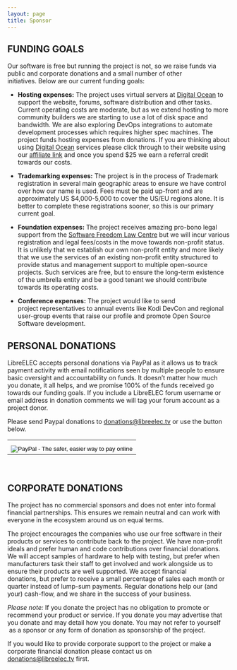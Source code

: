 ```yaml
---
layout: page
title: Sponsor
---
```


## FUNDING GOALS

Our software is free but running the project is not, so we raise funds via public and corporate donations and a small number of other initiatives. Below are our current funding goals:

*   **Hosting expenses:** The project uses virtual servers at [Digital Ocean](https://m.do.co/c/ab0cac9f21a2) to support the website, forums, software distribution and other tasks. Current operating costs are moderate, but as we extend hosting to more community builders we are starting to use a lot of disk space and bandwidth. We are also exploring DevOps integrations to automate development processes which requires higher spec machines. The project funds hosting expenses from donations. If you are thinking about using [Digital Ocean](https://m.do.co/c/ab0cac9f21a2) services please click through to their website using our [affiliate link](https://m.do.co/c/ab0cac9f21a2) and once you spend $25 we earn a referral credit towards our costs.

*   **Trademarking expenses:** The project is in the process of Trademark registration in several main geographic areas to ensure we have control over how our name is used. Fees must be paid up-front and are approximately US $4,000-5,000 to cover the US/EU regions alone. It is better to complete these registrations sooner, so this is our primary current goal.

*   **Foundation expenses:** The project receives amazing pro-bono legal support from the [Software Freedom Law Centre](http://softwarefreedom.org) but we will incur various registration and legal fees/costs in the move towards non-profit status. It is unlikely that we establish our own non-profit entity and more likely that we use the services of an existing non-profit entity structured to provide status and management support to multiple open-source projects. Such services are free, but to ensure the long-term existence of the umbrella entity and be a good tenant we should contribute towards its operating costs.

*   **Conference expenses:** The project would like to send project representatives to annual events like Kodi DevCon and regional user-group events that raise our profile and promote Open Source Software development.

## PERSONAL DONATIONS

LibreELEC accepts personal donations via PayPal as it allows us to track payment activity with email notifications seen by multiple people to ensure basic oversight and accountability on funds. It doesn’t matter how much you donate, it all helps, and we promise 100% of the funds received go towards our funding goals. If you include a LibreELEC forum username or email address in donation comments we will tag your forum account as a project donor.

Please send Paypal donations to [donations@libreelec.tv](mailto:donations@libreelec.tv) or use the button below.
<center>
<div id="donation_buttons">
   <form action="https://www.paypal.com/cgi-bin/webscr" method="post" target="_blank">
      <input type="hidden" name="business" value="donations@libreelec.tv"><input type="hidden" name="bn" value="mbjtechnolabs_SP"><input type="hidden" name="cmd" value="_donations">
      <table>
         <tbody>
            <tr>
               <td><input style="margin-top:10px;" type="image" name="submit" border="0" src="https://www.paypalobjects.com/webstatic/en_US/btn/btn_donate_cc_147x47.png" alt="PayPal - The safer, easier way to pay online"></td>
            </tr>
         </tbody>
      </table>
      <input type="hidden" name="currency_code" value="USD"><input type="hidden" name="notify_url" value="https://libreelec.tv/?Donation_Button&amp;action=ipn_handler"><input type="hidden" name="return" value="https://libreelec.tv/thank-you/">
   </form>
</div>
</center>
<br>

## CORPORATE DONATIONS

The project has no commercial sponsors and does not enter into formal financial partnerships. This ensures we remain neutral and can work with everyone in the ecosystem around us on equal terms.

The project encourages the companies who use our free software in their products or services to contribute back to the project. We have non-profit ideals and prefer human and code contributions over financial donations. We will accept samples of hardware to help with testing, but prefer when manufacturers task their staff to get involved and work alongside us to ensure their products are well supported. We accept financial donations, but prefer to receive a small percentage of sales each month or quarter instead of lump-sum payments. Regular donations help our (and your) cash-flow, and we share in the success of your business. 

_Please note:_ If you donate the project has no obligation to promote or recommend your product or service. If you donate you may advertise that you donate and may detail how you donate. You may not refer to yourself  as a sponsor or any form of donation as sponsorship of the project.

If you would like to provide corporate support to the project or make a corporate financial donation please contact us on [donations@libreelec.tv](mailto:donations@libreelec.tv) first.
